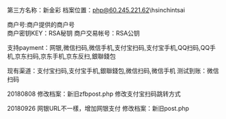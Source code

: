 第三方名称：新金彩 
档案位置：php@60.245.221.62\hsinchintsai
 
商户号:商户提供的商户号  
商户密钥KEY：RSA秘钥 
商户交易帐号：RSA公钥 
 
支持payment：网银,微信扫码,微信手机,支付宝扫码,支付宝手机,QQ扫码,QQ手机,京东扫码,京东手机,京东反扫,銀聯錢包
 
现有渠道：支付宝扫码,支付宝手机,銀聯錢包,微信扫码,微信手机
测试到账：微信扫码

20180808
修改档案：新旧zfbpost.php
修改支付宝扫码跳转方式

20180926
网银URL不一樣，增加网银支付
修改档案：新旧post.php
